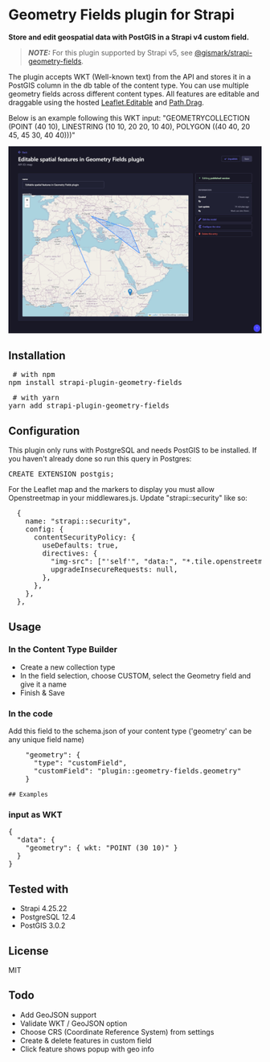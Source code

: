 # Geometry Fields plugin for Strapi

**Store and edit geospatial data with PostGIS in a Strapi v4 custom field.**

> **_NOTE:_**  For this plugin supported by Strapi v5, see [@gismark/strapi-geometry-fields](https://www.npmjs.com/package/@gismark/strapi-geometry-fields).

The plugin accepts WKT (Well-known text) from the API and stores it in a PostGIS column in the db table of the content type. You can use multiple geometry fields across different content types. All features are editable and draggable using the hosted [Leaflet.Editable](https://github.com/Leaflet/Leaflet.Editable) and [Path.Drag](https://github.com/Leaflet/Path.Drag.js/).

Below is an example following this WKT input: "GEOMETRYCOLLECTION (POINT (40 10),
LINESTRING (10 10, 20 20, 10 40),
POLYGON ((40 40, 20 45, 45 30, 40 40)))"

![Geometry Field example](https://raw.githubusercontent.com/MarkovMedia/strapi-plugin-geometry-fields/main/assets/strapi-plugin-geometry-fields.jpg)

## Installation

<pre> # with npm
npm install strapi-plugin-geometry-fields </pre>

<pre> # with yarn
yarn add strapi-plugin-geometry-fields </pre>

## Configuration

This plugin only runs with PostgreSQL and needs PostGIS to be installed. If you haven't already done so run this query in Postgres:

<pre>CREATE EXTENSION postgis;</pre>

For the Leaflet map and the markers to display you must allow Openstreetmap in your middlewares.js. Update "strapi::security" like so:

<pre>
  {
    name: "strapi::security",
    config: {
      contentSecurityPolicy: {
        useDefaults: true,
        directives: {
          "img-src": ["'self'", "data:", "*.tile.openstreetmap.org"],
          upgradeInsecureRequests: null,
        },
      },
    },
  },
</pre>

## Usage

### In the Content Type Builder

- Create a new collection type
- In the field selection, choose CUSTOM, select the Geometry field and give it a name
- Finish & Save

### In the code

Add this field to the schema.json of your content type ('geometry' can be any unique field name)

<pre>    "geometry": {
      "type": "customField",
      "customField": "plugin::geometry-fields.geometry"
    }</pre>

    ## Examples

### input as WKT

<pre>
{ 
  "data": {
    "geometry": { wkt: "POINT (30 10)" }   
  }
}
</pre>

## Tested with

- Strapi 4.25.22
- PostgreSQL 12.4
- PostGIS 3.0.2

## License

MIT

## Todo

- Add GeoJSON support
- Validate WKT / GeoJSON option
- Choose CRS (Coordinate Reference System) from settings
- Create & delete features in custom field
- Click feature shows popup with geo info
